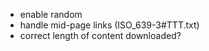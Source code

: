 - enable random
- handle mid-page links (ISO_639-3#TTT.txt)
- correct length of content downloaded?
